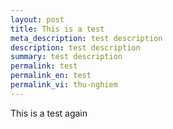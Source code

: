 ```yaml
---
layout: post
title: This is a test
meta_description: test description
description: test description
summary: test description
permalink: test
permalink_en: test
permalink_vi: thu-nghiem
---
```


This is a test again
